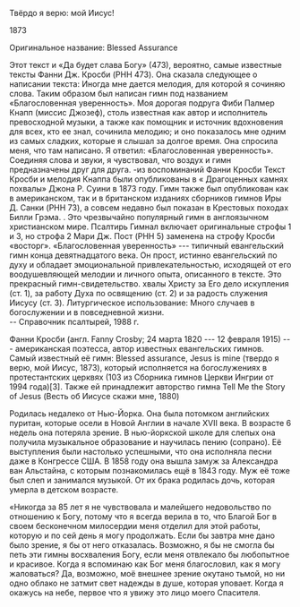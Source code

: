 Твёрдо я верю: мой Иисус!

1873

Оригинальное название: Blessed Assurance

Этот текст и «Да будет слава Богу» (473), вероятно, самые известные
тексты Фанни Дж. Кросби (PHH 473). Она сказала следующее о написании
текста: Иногда мне дается мелодия, для которой я сочиняю слова. Таким
образом был написан гимн под названием «Благословенная уверенность». Моя
дорогая подруга Фиби Палмер Кнапп (миссис Джозеф), столь известная как
автор и исполнитель превосходной музыки, а также как помощник и источник
вдохновения для всех, кто ее знал, сочинила мелодию; и оно показалось
мне одним из самых сладких, которые я слышал за долгое время. Она
спросила меня, что там написано. Я ответил: «Благословенная
уверенность». Соединяя слова и звуки, я чувствовал, что воздух и гимн
предназначены друг для друга. -из воспоминаний Фанни Кросби Текст Кросби
и мелодия Кнаппа были опубликованы в « Драгоценных камнях похвалы» Джона
Р. Суини в 1873 году. Гимн также был опубликован как в американском, так
и в британском изданиях сборников гимнов Иры Д. Санки (PHH 73), а совсем
недавно был показан в Крестовых походах Билли Грэма. . Это чрезвычайно
популярный гимн в англоязычном христианском мире. Псалтирь Гимнал
включает оригинальные строфы 1 и 3, но строфа 2 Мари Дж. Пост (PHH 5)
заменена на строфу Кросби «восторг». «Благословенная уверенность» ---
типичный евангельский гимн конца девятнадцатого века. Он прост, истинно
евангельский по духу и обладает эмоциональной привлекательностью,
исходящей от его воодушевляющей мелодии и личного опыта, описанного в
тексте. Это прекрасный гимн-свидетельство. хвалы Христу за Его дело
искупления (ст. 1), за работу Духа по освящению (ст. 2) и за радость
служения Иисусу (ст. 3). Литургическое использование: Много случаев в
богослужении и в повседневной жизни.\
\-- Справочник псалтырей, 1988 г.

Фанни Кросби (англ. Fanny Crosby; 24 марта 1820 --- 12 февраля 1915) ---
американская поэтесса, автор известных евангельских гимнов. Самый
известный её гимн: Blessed assurance, Jesus is mine (твердо я верю, мой
Иисус, 1873), который исполняется на богослужениях в протестантских
церквях (103 из Сборника гимнов Церкви Ингрии от 1994 года)\[3\]. Также
ей принадлежит авторство гимна Tell Me the Story of Jesus (Весть об
Иисусе скажи мне, 1880)

Родилась недалеко от Нью-Йорка. Она была потомком английских пуритан,
которые осели в Новой Англии в начале XVII века. В возрасте 6 недель она
потеряла зрение. В нью-йоркской школе для слепых она получила
музыкальное образование и научилась пению (сопрано). Её выступления были
настолько успешными, что она исполняла песни даже в Конгрессе США. В
1858 году она вышла замуж за Александра ван Альстайна, с которым
познакомилась ещё в 1843 году. Муж её тоже был слеп и занимался музыкой.
От их брака родилась дочь, которая умерла в детском возрасте.

«Никогда за 85 лет я не чувствовала и малейшего недовольство по
отношению к Богу, потому что я всегда верила в то, что Благой Бог в
своем бесконечном милосердии меня отделил для этой работы, которую и по
сей день я могу продолжать. Если бы завтра мне дано было зрение, я бы от
него отказалась. Возможно, я бы не смогла бы петь эти гимны восхваления
Богу, если меня отвлекало бы любопытное и красивое. Когда я вспоминаю
как Бог меня благословил, как я могу жаловаться? Да, возможно, моё
внешнее зрение окутано тьмой, но ни одно облако не затмит свет надежды в
душе, которая уповает. Когда я окажусь на небе, первое что я увижу это
лицо моего Спасителя.

